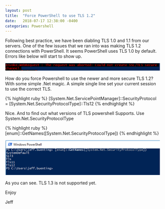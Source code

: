 ```yaml
---
layout: post
title:  "Force PowerShell to use TLS 1.2"
date:   2018-07-17 12:38:00 -0400
categories: Powershell
---
```



Following best practice, we have been diabling TLS 1.0 and 1.1 from our servers.  One of the few issues that we ran into was making TLS 1.2 connections with PowerShell.  It seems PowerShell uses TLS 1.0 by default.  Errors like below will start to show up.

![TLS Error](/_posts/2018-07-1-Powershell_TLS_Error.PNG "TLS Error in PowerShell")

How do you force Powershell to use the newer and more secure TLS 1.2?  With some simple .Net magic.  A simple single line set your current session to use the correct TLS.

{% highlight ruby %}
[System.Net.ServicePointManager]::SecurityProtocol = [System.Net.SecurityProtocolType]::Tls12
{% endhighlight %}

Nice.  And to find out what versions of TLS powershell Supports.  Use System.Net.SecurityProtocolType

{% highlight ruby %}
[enum]::GetNames([System.Net.SecurityProtocolType])
{% endhighlight %}

![TLS Versions](/_posts/2018-07-1-Powershell_TLS_Enum.PNG "TLS Error in PowerShell")

As you can see.  TLS 1.3 is not supported yet.


Enjoy

Jeff
